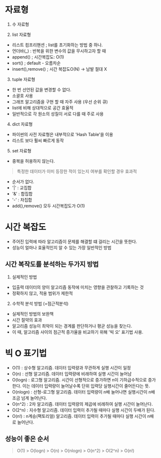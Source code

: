 # 자료형

1. 수 자료형

2. list 자료형
- 리스트 컴프리핸션 ; list를 초기화하는 방법 중 하나.
- 언더바(_) : 반복을 위한 변수의 값을 무시하고자 할 때
- append() ; 시간복잡도: O(1)
- sort() ; default - 오름차순
- insert(),remove() ; 시간 복잡도O(N) -> 남발 절대 X

3. tuple 자료형
- 한 번 선언된 값을 변경할 수 없다.
- 소괄호 사용
- 그래프 알고리즘을 구현 할 때 자주 사용 (우선 순위 큐)
- list에 비해 상대적으로 공간 효율적
- 일반적으로 각 원소의 성질이 서로 다를 때 주로 사용

4. dict 자료형
- 파이썬의 사전 자료형은 내부적으로 'Hash Table'을 이용
- 리스트 보다 훨씨 빠르게 동작


5. set 자료형
- 중복을 허용하지 않는다.
> 특정한 데이터가 이미 등장한 적이 있는지 여부를 확인할 경우 효과적
- 순서가 없다.
- '|' : 교집합
- '&' : 합집합
- '-' : 차집합
- add(),remove() 모두 시간복잡도가 O(1)

# 시간 복잡도
- 주어진 입력에 따라 알고리즘이 문제를 해결할 떄 걸리는 시간을 뜻한다.
- 성능이 얼마나 효율적인지 알 수 있는 가장 일반적인 방법

## 시간 복작도를 분석하는 두가지 방법
1. 실제적인 방법
- 입출력 데이터의 양이 알고리즘 동작에 미치는 영향을 관찰하고 기록하는 것
- 정확하지 않고, 적용 범위가 제한적

2. 수학적 분석 방법 (=점근적분석) 
- 실제적인 방법의 보완책
- 시간 절약의 효과
- 알고리즘 성능이 최악이 되는 경계를 판단하거나 평균 성능을 찾는다.
- 이 때, 알고리즘 사이의 점근적 증가율을 비교하기 위해 '빅 오' 표기법 사용.


# 빅 O 표기법
- O(1) : 상수형 알고리즘. 데이터 입력량과 무관하게 실행 시간이 일정 
- O(n) : 선형 알고리즘. 데이터 입력량에 비래하여 실행 시간이 늘어남
- O(logn) : 로그형 알고리즘. 시간이 선형적으로 증가하면 n이 기하급수적으로 증가한다. 이는 데이터 입력량이 늘어날수록 단위 입력당 실행시간이 줄어든다는 뜻. 
- O(nlogn) : 선형-로그형 알고리즘. 데이터 입력량이 n배 늘어나면 실행시간이 n배 조금 넘게 늘어난다.
- O(n^2) : 2차 알고리즘. 데이터 입력량의 제곱에 비례하여 실행 시간이 늘어난다.
- O(2^n) : 지수형 알고리즘. 데이터 입력이 추가될 때마다 실행 시간이 두배가 된다.
- O(n!) : n계승(팩토리얼) 알고리즘. 데이터 입력이 추가될 때마다 실행 시간이 n배로 늘어난다.

## 성능이 좋은 순서
> O(1) > O(logn) > O(n) > O(nlogn) > O(n^2) > O(2^n) > O(n!)
